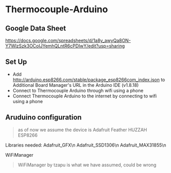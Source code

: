 # Thermocouple-Arduino

## Google Data Sheet
https://docs.google.com/spreadsheets/d/1a8y_awyQa8ON-Y7WlzSzk3OCoIJYemhQLntR6cPDIwY/edit?usp=sharing

## Set Up
* Add http://arduino.esp8266.com/stable/package_esp8266com_index.json to Additional Board Manager's URL in the Arduino IDE (v1.8.18)
* Connect to Thermocouple Arduino through wifi using a phone 
* Connect Thermocouple Arduino to the internet by connecting to wifi using a phone

## Aruduino configuration

> as of now we assume the device is Adafruit Feather HUZZAH ESP8266

Libraries needed:
Adafruit_GFX\n
Adafruit_SSD1306\n
Adafruit_MAX31855\n

WiFiManager
> WiFiManager by tzapu is what we have assumed, could be wrong
